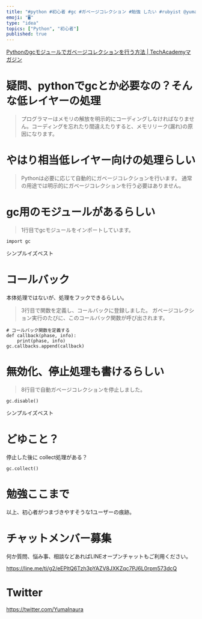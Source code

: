 ```yaml
---
title: "#python #初心者 #gc #ガベージコレクション #勉強 したい #rubyist @yumainaura"
emoji: "🖥"
type: "idea"
topics: ["Python", "初心者"]
published: true
---
```


[Pythonのgcモジュールでガベージコレクションを行う方法 | TechAcademyマガジン](https://techacademy.jp/magazine/19437)

# 疑問、pythonでgcとか必要なの？そんな低レイヤーの処理

>プログラマーはメモリの解放を明示的にコーディングしなければなりません。コーディングを忘れたり間違えたりすると、メモリリーク(漏れ)の原因になります。

# やはり相当低レイヤー向けの処理らしい

>Pythonは必要に応じて自動的にガベージコレクションを行います。
>通常の用途では明示的にガベージコレクションを行う必要はありません。

# gc用のモジュールがあるらしい

>1行目でgcモジュールをインポートしています。

`import gc`

シンプルイズベスト


# コールバック

本体処理ではないが、処理をフックできるらしい。


>3行目で関数を定義し、コールバックに登録しました。
>ガベージコレクション実行のたびに、このコールバック関数が呼び出されます。

```
# コールバック関数を定義する
def callback(phase, info):
    print(phase, info)
gc.callbacks.append(callback)
```

# 無効化、停止処理も書けるらしい


>8行目で自動ガベージコレクションを停止しました。

```
gc.disable()
```

シンプルイズベスト

# どゆこと？

停止した後に collect処理がある？

```
gc.collect()
```

# 勉強ここまで

以上、初心者がつまづきやすそうな1ユーザーの痕跡。








<!-- Update From Qiita API -->

# チャットメンバー募集


何か質問、悩み事、相談などあればLINEオープンチャットもご利用ください。

https://line.me/ti/g2/eEPltQ6Tzh3pYAZV8JXKZqc7PJ6L0rpm573dcQ





# Twitter


https://twitter.com/YumaInaura


<!-- Update From Qiita API -->


